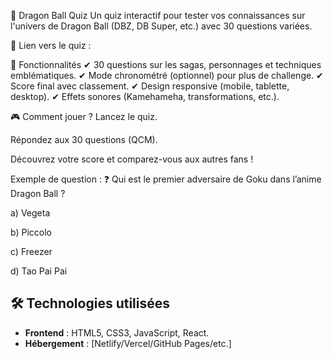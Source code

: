 🐉 Dragon Ball Quiz
Un quiz interactif pour tester vos connaissances sur l'univers de Dragon Ball (DBZ, DB Super, etc.) avec 30 questions variées.

🔗 Lien vers le quiz : 

📌 Fonctionnalités
✔ 30 questions sur les sagas, personnages et techniques emblématiques.
✔ Mode chronométré (optionnel) pour plus de challenge.
✔ Score final avec classement.
✔ Design responsive (mobile, tablette, desktop).
✔ Effets sonores (Kamehameha, transformations, etc.).

🎮 Comment jouer ?
Lancez le quiz.

Répondez aux 30 questions (QCM).

Découvrez votre score et comparez-vous aux autres fans !

Exemple de question :
❓ Qui est le premier adversaire de Goku dans l’anime Dragon Ball ?

a) Vegeta

b) Piccolo

c) Freezer

d) Tao Pai Pai

## 🛠 Technologies utilisées

- **Frontend** : HTML5, CSS3, JavaScript, React.
- **Hébergement** : [Netlify/Vercel/GitHub Pages/etc.]
